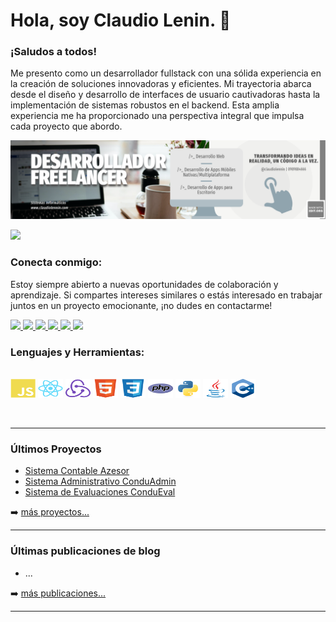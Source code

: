 # Hola, soy Claudio Lenin. 👋
### ¡Saludos a todos!

Me presento como un desarrollador fullstack con una sólida experiencia en la creación de soluciones innovadoras y eficientes. Mi trayectoria abarca desde el diseño y desarrollo de interfaces de usuario cautivadoras hasta la implementación de sistemas robustos en el backend. Esta amplia experiencia me ha proporcionado una perspectiva integral que impulsa cada proyecto que abordo.


<img src="https://github.com/ClaudioLenin/ClaudioLenin/blob/main/banner-github.png" alt="banner">

![](https://komarev.com/ghpvc/?username=ClaudioLenin&color=green)

### Conecta conmigo:
Estoy siempre abierto a nuevas oportunidades de colaboración y aprendizaje. Si compartes intereses similares o estás interesado en trabajar juntos en un proyecto emocionante, ¡no dudes en contactarme!
<div style="display: inline_block">
	<a href="https://medium.com/@claudiolennin" target="_blank">
		<img src="https://img.shields.io/badge/Medium-000000?style=for-the-badge&logo=About.me&logoColor=white" target="_blank">
	</a>
	<a href="https://www.claudiolennin.com" target="_blank">
		<img src="https://img.shields.io/badge/Website-000000?style=for-the-badge&logo=About.me&logoColor=white" target="_blank">
	</a>
	<a href="https://www.facebook.com/claudiolenin" target="_blank">
		<img src="https://img.shields.io/badge/Facebook-1877F2?style=for-the-badge&logo=facebook&logoColor=white" target="_blank">
	</a> 
	<a href="https://www.instagram.com/claudiolennin/" target="_blank">
		<img src="https://img.shields.io/badge/-Instagram-%23E4405F?style=for-the-badge&logo=instagram&logoColor=white" target="_blank">
	</a> 
	<a href="https://twitter.com/claudiolennin" target="_blank">
		<img src="https://img.shields.io/badge/Twitter-1DA1F2?style=for-the-badge&logo=twitter&logoColor=white" target="_blank">
	</a> 
	<a href="https://www.linkedin.com/in/claudio-lenin-057238109" target="_blank">
		<img src="https://img.shields.io/badge/-LinkedIn-%230077B5?style=for-the-badge&logo=linkedin&logoColor=white" target="_blank">
	</a> 
</div>

### Lenguajes y Herramientas:
<div style="display: inline_block"><br>
  <img align="center" alt="Claud-Js" height="30" width="40" src="https://raw.githubusercontent.com/devicons/devicon/master/icons/javascript/javascript-plain.svg">
  <img align="center" alt="Claud-React" height="30" width="40" src="https://raw.githubusercontent.com/devicons/devicon/master/icons/react/react-original.svg">
  <img align="center" alt="Claud-Csharp" height="30" width="40" src="https://raw.githubusercontent.com/devicons/devicon/master/icons/redux/redux-original.svg">
  <img align="center" alt="Claud-HTML" height="30" width="40" src="https://raw.githubusercontent.com/devicons/devicon/master/icons/html5/html5-original.svg">
  <img align="center" alt="Claud-CSS" height="30" width="40" src="https://raw.githubusercontent.com/devicons/devicon/master/icons/css3/css3-original.svg">
  <img align="center" alt="Claud-Php" height="30" width="40" src="https://raw.githubusercontent.com/devicons/devicon/master/icons/php/php-original.svg">
  <img align="center" alt="Claud-Python" height="30" width="40" src="https://raw.githubusercontent.com/devicons/devicon/master/icons/python/python-original.svg">
  <!--- <img align="center" alt="Rafa-Csharp" height="30" width="40" src="https://raw.githubusercontent.com/devicons/devicon/master/icons/csharp/csharp-original.svg">-->
  <img align="center" alt="Claud-Java" height="30" width="40" src="https://raw.githubusercontent.com/devicons/devicon/master/icons/java/java-original.svg">
  <img align="center" alt="Claud-Cplusplus" height="30" width="40" src="https://raw.githubusercontent.com/devicons/devicon/master/icons/cplusplus/cplusplus-original.svg">
</div>

<br />
<br />

---

### Últimos Proyectos

- [Sistema Contable Azesor](http://azesor-ec.com)
- [Sistema Administrativo ConduAdmin](https://administrativo.conduespoch.com)
- [Sistema de Evaluaciones ConduEval](https://evaluaciones.conduespoch.com/)

➡️ [más proyectos...](#)

---

### Últimas publicaciones de blog

- ...

➡️ [más publicaciones...](https://medium.com/@claudiolennin)

---

